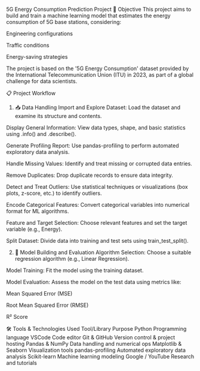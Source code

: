 5G Energy Consumption Prediction Project
🎯 Objective
This project aims to build and train a machine learning model that estimates the energy consumption of 5G base stations, considering:

Engineering configurations

Traffic conditions

Energy-saving strategies

The project is based on the '5G Energy Consumption' dataset provided by the International Telecommunication Union (ITU) in 2023, as part of a global challenge for data scientists.

📋 Project Workflow
1. 📥 Data Handling
Import and Explore Dataset: Load the dataset and examine its structure and contents.

Display General Information: View data types, shape, and basic statistics using .info() and .describe().

Generate Profiling Report: Use pandas-profiling to perform automated exploratory data analysis.

Handle Missing Values: Identify and treat missing or corrupted data entries.

Remove Duplicates: Drop duplicate records to ensure data integrity.

Detect and Treat Outliers: Use statistical techniques or visualizations (box plots, z-score, etc.) to identify outliers.

Encode Categorical Features: Convert categorical variables into numerical format for ML algorithms.

Feature and Target Selection: Choose relevant features and set the target variable (e.g., Energy).

Split Dataset: Divide data into training and test sets using train_test_split().

2. 🤖 Model Building and Evaluation
Algorithm Selection: Choose a suitable regression algorithm (e.g., Linear Regression).

Model Training: Fit the model using the training dataset.

Model Evaluation: Assess the model on the test data using metrics like:

Mean Squared Error (MSE)

Root Mean Squared Error (RMSE)

R² Score

🛠️ Tools & Technologies Used
Tool/Library	Purpose
Python	Programming language
VSCode	Code editor
Git & GitHub	Version control & project hosting
Pandas & NumPy	Data handling and numerical ops
Matplotlib & Seaborn	Visualization tools
pandas-profiling	Automated exploratory data analysis
Scikit-learn	Machine learning modeling
Google / YouTube	Research and tutorials


